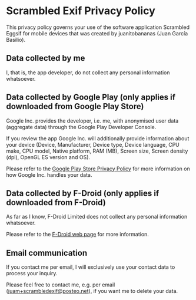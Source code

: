 # Scrambled Exif Privacy Policy

This privacy policy governs your use of the software application Scrambled Eggsif for mobile devices that was created by juanitobananas (Juan García Basilio).

## Data collected by me

I, that is, the app developer, do not collect any personal information whatsoever.

## Data collected by Google Play (only applies if downloaded from Google Play Store)

Google Inc. provides the developer, i.e. me, with anonymised user data (aggregate data) through the Google Play Developer Console.

If you review the app Google Inc. will additionally provide information about your device (Device, Manufacturer, Device type, Device language, CPU make, CPU model, Native platform, RAM (MB), Screen size, Screen density (dpi), OpenGL ES version and OS).

Please refer to the [Google Play Store Privacy Policy](https://play.google.com/about/privacy-security/) for more information on how Google Inc. handles your data.

## Data collected by F-Droid (only applies if downloaded from F-Droid)

As far as I know, F-Droid Limited does not collect any personal information whatsoever.

Please refer to the [F-Droid web page](https://f-droid.org/about/) for more information.

## Email communication

If you contact me per email, I will exclusively use your contact data to process your inquiry.

Please feel free to contact me, e.g. per email (juam+scrambledexif@posteo.net), if you want me to delete your data.
